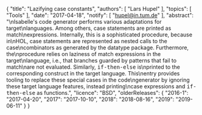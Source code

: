 {
    "title": "Lazifying case constants",
    "authors": [
        "Lars Hupel"
    ],
    "topics": [
        "Tools"
    ],
    "date": "2017-04-18",
    "notify": [
        "hupel@in.tum.de"
    ],
    "abstract": "\nIsabelle's code generator performs various adaptations for target\nlanguages. Among others, case statements are printed as match\nexpressions. Internally, this is a sophisticated procedure, because in\nHOL, case statements are represented as nested calls to the case\ncombinators as generated by the datatype package. Furthermore, the\nprocedure relies on laziness of match expressions in the target\nlanguage, i.e., that branches guarded by patterns that fail to match\nare not evaluated. Similarly, <tt>if-then-else</tt> is\nprinted to the corresponding construct in the target language. This\nentry provides tooling to replace these special cases in the code\ngenerator by ignoring these target language features, instead printing\ncase expressions and <tt>if-then-else</tt> as functions.",
    "licence": "BSD",
    "olderReleases": {
        "2016-1": "2017-04-20",
        "2017": "2017-10-10",
        "2018": "2018-08-16",
        "2019": "2019-06-11"
    }
}